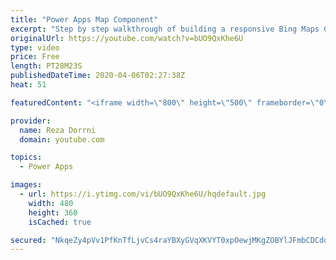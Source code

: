 ```yaml
---
title: "Power Apps Map Component"
excerpt: "Step by step walkthrough of building a responsive Bing Maps Component.  Canvas components make it easier to build reusable controls. The ‘master’ / ‘instance’ behavior makes it easy to reuse them as building blocks inside the app or shared between apps. By creating a component library, app makers easily"
originalUrl: https://youtube.com/watch?v=bUO9QxKhe6U
type: video
price: Free
length: PT28M23S
publishedDateTime: 2020-04-06T02:27:38Z
heat: 51

featuredContent: "<iframe width=\"800\" height=\"500\" frameborder=\"0\" src=\"https://www.youtube.com/embed/bUO9QxKhe6U\" allow=\"accelerometer; autoplay; encrypted-media; gyroscope; picture-in-picture\" allowfullscreen></iframe>"

provider:
  name: Reza Dorrni
  domain: youtube.com

topics:
  - Power Apps

images:
  - url: https://i.ytimg.com/vi/bUO9QxKhe6U/hqdefault.jpg
    width: 480
    height: 360
    isCached: true

secured: "NkqeZy4pVv1PfKnTfLjvCs4raYBXyGVqXKVYT0xpOewjMKgZOBYlJFmbCDCdo2oU+GatbVnD1FF9x9nvzS/SKgO6Hy1bxfyOyLeXU5uNnEd7wRTJKPHG7DnJQ89lSFvwjKzEvHyusJYhlbMn3YpnqMVfpKWnSourDrvJo8ZHJTBYGOfRUiDWvoT9P5h+Eq4RhI3YgfMGiJsh2UdfWKRIi/PgJ6E18iMiFilmyEjWKPxG3oxXnIs+XjXtmCKQjzkJO0SKCacMn6ssMgtGtowNzzs9hEkloF8rRvh/s/uqWWqGOxHHE5QCmRYRX5tn4IsjVsVgV9GzZMaBzBaicA67HvLKC3QhWWJsgueHFfKoU9haMtZoWVIOVyhmo7PxB3okOd823abd3plKiCkS80K6su5jY6ChjGmQOAT252L8eY4=;LRAtEbfo6TvoCeTCAResdw=="
---
```


